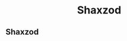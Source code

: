<h1 style="text-align: center;">Shaxzod</h1>
<h2>Shaxzod</h2>


<!---
- 👋 Hi, I’m @shaxzod67
- 👀 I’m interested in ...
- 🌱 I’m currently learning ...
- 💞️ I’m looking to collaborate on ...
- 📫 How to reach me ...
- 😄 Pronouns: ...
- ⚡ Fun fact: ...

shaxzod67/shaxzod67 is a ✨ special ✨ repository because its `README.md` (this file) appears on your GitHub profile.
You can click the Preview link to take a look at your changes.
--->
